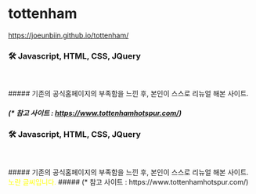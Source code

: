 # tottenham

https://joeunbiin.github.io/tottenham/

### 🛠 Javascript, HTML, CSS, JQuery

</br>
</br>
##### 기존의 공식홈페이지의 부족함을 느낀 후, 본인이 스스로 리뉴얼 해본 사이트.

##### (* 참고 사이트 : https://www.tottenhamhotspur.com/)






### 🛠 Javascript, HTML, CSS, JQuery

</br>
</br>
##### 기존의 공식홈페이지의 부족함을 느낀 후, 본인이 스스로 리뉴얼 해본 사이트.
<span style="color:yellow">노란 글씨입니다.</span>
##### (* 참고 사이트 : https://www.tottenhamhotspur.com/)
